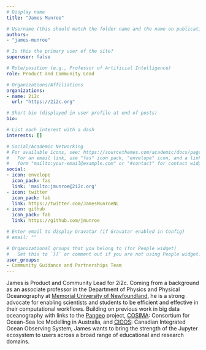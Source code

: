 ```yaml
---
# Display name
title: "James Munroe"

# Username (this should match the folder name and the name on publications)
authors:
- "james-munroe"

# Is this the primary user of the site?
superuser: false

# Role/position (e.g., Professor of Artificial Intelligence)
role: Product and Community Lead

# Organizations/Affiliations
organizations:
- name: 2i2c
  url: "https://2i2c.org"

# Short bio (displayed in user profile at end of posts)
bio:

# List each interest with a dash
interests: []

# Social/Academic Networking
# For available icons, see: https://sourcethemes.com/academic/docs/page-builder/#icons
#   For an email link, use "fas" icon pack, "envelope" icon, and a link in the
#   form "mailto:your-email@example.com" or "#contact" for contact widget.
social:
- icon: envelope
  icon_pack: fas
  link: 'mailto:jmunroe@2i2c.org'
- icon: twitter
  icon_pack: fab
  link: https://twitter.com/JamesMunroeNL
- icon: github
  icon_pack: fab
  link: https://github.com/jmunroe

# Enter email to display Gravatar (if Gravatar enabled in Config)
# email: ""

# Organizational groups that you belong to (for People widget)
#   Set this to `[]` or comment out if you are not using People widget.
user_groups:
- Community Guidance and Partnerships Team
---
```


James is Product and Community Lead for 2i2c. Coming from a background as an associate professor in the Department of Physics and Physical Oceanography at [Memorial University of Newfoundland](https://mun.ca), he is a strong advocate for enabling scientists and students to be efficient and effective in their computational workflows. Building on previous work in big data oceanography with links to the [Pangeo](https://pangeo.io/) project, [COSIMA](http://cosima.org.au/): Consortium for Ocean-Sea Ice Modelling in Australia, and [CIOOS](https://cioos.ca/): Canadian Integrated Ocean Observing System, James wants to bring the strength of the Jupyter ecosystem to users across a broad range of educational and research domains.
